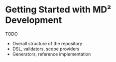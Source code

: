 # Getting Started with MD² Development

TODO
* Overall structure of the repository
* DSL, validators, scope providers
* Generators, reference implementation
